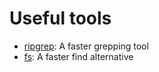 # Useful tools

- [ripgrep](https://github.com/BurntSushi/ripgrep): A faster grepping tool
- [fs](https://github.com/sharkdp/fd): A faster find alternative